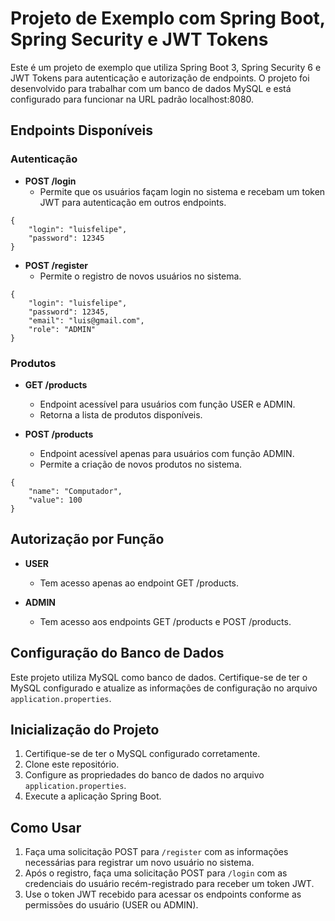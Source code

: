 # Projeto de Exemplo com Spring Boot, Spring Security e JWT Tokens

Este é um projeto de exemplo que utiliza Spring Boot 3, Spring Security 6 e JWT Tokens para autenticação e autorização de endpoints. O projeto foi desenvolvido para trabalhar com um banco de dados MySQL e está configurado para funcionar na URL padrão localhost:8080.

## Endpoints Disponíveis

### Autenticação
- **POST /login**
  - Permite que os usuários façam login no sistema e recebam um token JWT para autenticação em outros endpoints.
```
{
    "login": "luisfelipe",
    "password": 12345
}
```
  
- **POST /register**
  - Permite o registro de novos usuários no sistema.

```
{
    "login": "luisfelipe",
    "password": 12345,
    "email": "luis@gmail.com",
    "role": "ADMIN"
}
```

### Produtos
- **GET /products**
  - Endpoint acessível para usuários com função USER e ADMIN.
  - Retorna a lista de produtos disponíveis.
  
- **POST /products**
  - Endpoint acessível apenas para usuários com função ADMIN.
  - Permite a criação de novos produtos no sistema.
    
```
{
    "name": "Computador",
    "value": 100
}
```

## Autorização por Função
- **USER**
  - Tem acesso apenas ao endpoint GET /products.
  
- **ADMIN**
  - Tem acesso aos endpoints GET /products e POST /products.

## Configuração do Banco de Dados
Este projeto utiliza MySQL como banco de dados. Certifique-se de ter o MySQL configurado e atualize as informações de configuração no arquivo `application.properties`.

## Inicialização do Projeto
1. Certifique-se de ter o MySQL configurado corretamente.
2. Clone este repositório.
3. Configure as propriedades do banco de dados no arquivo `application.properties`.
4. Execute a aplicação Spring Boot.

## Como Usar
1. Faça uma solicitação POST para `/register` com as informações necessárias para registrar um novo usuário no sistema.
2. Após o registro, faça uma solicitação POST para `/login` com as credenciais do usuário recém-registrado para receber um token JWT.
3. Use o token JWT recebido para acessar os endpoints conforme as permissões do usuário (USER ou ADMIN).
